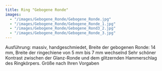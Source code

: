 ```yaml
---
title: Ring "Gebogene Ronde"
images:
  - "/images/Gebogene_Ronde/Gebogene_Ronde.jpg"
  - "/images/Gebogene_Ronde/Gebogene_Ronde_1.jpg"
  - "/images/Gebogene_Ronde/Gebogene_Rond3_2.jpg"
  - "/images/Gebogene_Ronde/Gebogene_Ronde_3.jpg"
---
```

Ausführung: massiv, handgeschmiedet, Breite der gebogenen Ronde: 14 mm, Breite der ringechiene von 5 mm bis 7 mm wechselnd
Sehr schöner Kontrast zwischen der Glanz-Ronde und dem glitzernden Hammerschlag des Ringkörpers. Größe nach Ihren Vorgaben